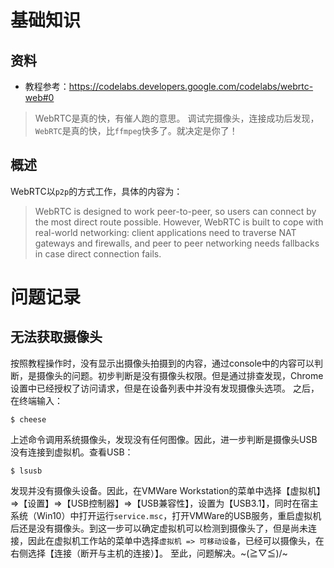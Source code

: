 # 基础知识
## 资料
- 教程参考：https://codelabs.developers.google.com/codelabs/webrtc-web#0

> WebRTC是真的快，有催人跑的意思。
调试完摄像头，连接成功后发现，`WebRTC`是真的快，比`ffmpeg`快多了。就决定是你了！

## 概述
WebRTC以`p2p`的方式工作，具体的内容为：
> WebRTC is designed to work peer-to-peer, so users can connect by the most direct route possible. However, WebRTC is built to cope with real-world networking: client applications need to traverse NAT gateways and firewalls, and peer to peer networking needs fallbacks in case direct connection fails.


# 问题记录
## 无法获取摄像头
按照教程操作时，没有显示出摄像头拍摄到的内容，通过console中的内容可以判断，是摄像头的问题。初步判断是没有摄像头权限。但是通过排查发现，Chrome设置中已经授权了访问请求，但是在设备列表中并没有发现摄像头选项。
之后，在终端输入：
```shell
$ cheese
```
上述命令调用系统摄像头，发现没有任何图像。因此，进一步判断是摄像头USB没有连接到虚拟机。查看USB：
```shell
$ lsusb
```
发现并没有摄像头设备。因此，在VMWare Workstation的菜单中选择【虚拟机】=>【设置】=>【USB控制器】=>【USB兼容性】，设置为【USB3.1】，同时在宿主系统（Win10）中打开运行`service.msc`，打开VMWare的USB服务，重启虚拟机后还是没有摄像头。到这一步可以确定虚拟机可以检测到摄像头了，但是尚未连接，因此在虚拟机工作站的菜单中选择`虚拟机 => 可移动设备`，已经可以摄像头，在右侧选择【连接（断开与主机的连接）】。
至此，问题解决。\~\(≧▽≦)/\~
